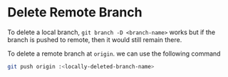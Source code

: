 # Delete Remote Branch

To delete a local branch, `git branch -D <branch-name>` works but if the branch is pushed to remote, then it would still remain there.

To delete a remote branch at `origin`. we can use the following command

```bash
git push origin :<locally-deleted-branch-name>
```
